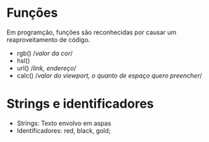    # Funções

Em programção, funções são reconhecidas por causar um reaproveitamento de código.

* rgb()     /*valor da cor*/
* hsl()
* url()   /*link, endereço*/
* calc() /*valor do viewport, o quanto de espaço quero preencher*/


#  Strings e identificadores

* Strings: Texto envolvo em aspas
* Identificadores: red, black, gold;